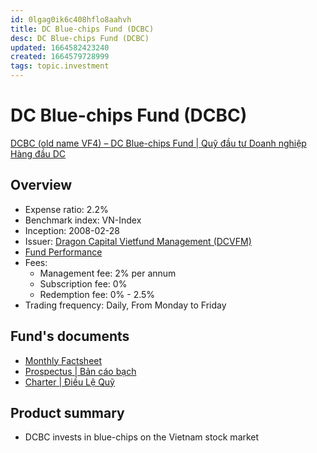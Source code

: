 ```yaml
---
id: 0lgag0ik6c408hflo8aahvh
title: DC Blue-chips Fund (DCBC)
desc: DC Blue-chips Fund (DCBC)
updated: 1664582423240
created: 1664579728999
tags: topic.investment
---
```

# DC Blue-chips Fund (DCBC)

[DCBC (old name VF4) – DC Blue-chips Fund | Quỹ đầu tư Doanh nghiệp Hàng đầu DC](https://dragoncapital.com.vn/en/dc-blue-chips-investment-fund-dcbc/dcbc-overview/)

## Overview

- Expense ratio: 2.2%
- Benchmark index: VN-Index
- Inception: 2008-02-28
- Issuer: [Dragon Capital Vietfund Management (DCVFM)](https://dragoncapital.com.vn/en/)
- [Fund Performance](https://dragoncapital.com.vn/en/dcbc-fund-performance/?report_type=cap-nhat-hoat-dong-quy&fund_code=DCBC)
- Fees:
    - Management fee: 2% per annum
    - Subscription fee: 0%
    - Redemption fee: 0% - 2.5%
- Trading frequency: Daily, From Monday to Friday

## Fund's documents

- [Monthly Factsheet](https://dragoncapital.com.vn/cap-nhat-hoat-dong-quy-dcbc/?report_type=cap-nhat-hoat-dong-quy&fund_code=DCBC)
- [Prospectus | Bản cáo bạch](https://vfmcomvnaz.azureedge.net/dcvfmcomvn/uploads/vfm_files/report/2022/06/DCBC_20220701.pdf)
- [Charter | Điều Lệ Quỹ](https://vfmcomvnaz.azureedge.net/dcvfmcomvn/uploads/vfm_files/report/2022/05/DCBC_Dieu-le_2022-AGM2_CBTT.pdf)

## Product summary

- DCBC invests in blue-chips on the Vietnam stock market